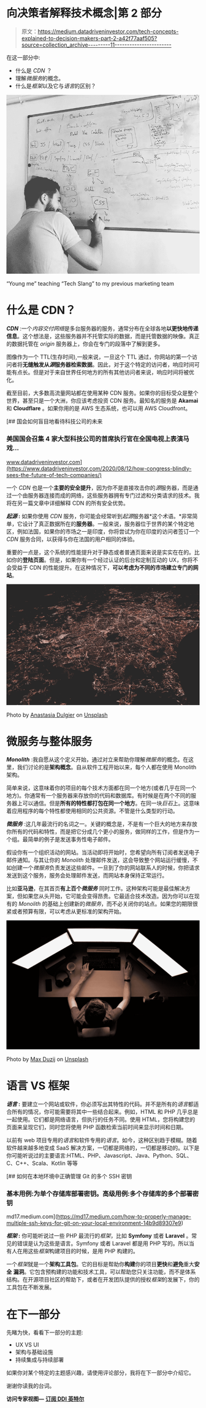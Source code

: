 # 向决策者解释技术概念|第 2 部分

> 原文：<https://medium.datadriveninvestor.com/tech-concepts-explained-to-decision-makers-part-2-a42f77aaf505?source=collection_archive---------11----------------------->

在这一部分中:

*   什么是 *CDN* ？
*   理解*微服务*的概念。
*   什么是*框架*以及它与*语言*的区别？

![](img/24f387b62a2cfcea5947da6cea73c2ea.png)

“Young me” teaching “Tech Slang” to my previous marketing team

# 什么是 CDN？

***CDN*** :一个*内容交付网络*是多台服务器的服务，通常分布在全球各地**以更快地传递信息**。这个想法是，这些服务器并不托管实际的数据，而是托管数据的映像。真正的数据托管在 *origin* 服务器上，你会在专门的段落中了解到更多。

图像作为一个 TTL(生存时间),一般来说，一旦这个 TTL 通过，你网站的第一个访问者将**无缝触发从*源*服务器检索数据**。因此，对于这个特定的访问者，响应时间可能有点长。但是对于来自世界任何地方的所有其他访问者来说，响应时间将被优化。

截至目前，大多数高流量网站都在使用某种 CDN 服务。如果你的目标受众是整个世界，甚至只是一个大洲，你应该考虑投资 CDN 服务。最知名的服务是 **Akamai** 和 **Cloudflare** 。如果你用的是 AWS 生态系统，也可以用 AWS Cloudfront。

[](https://www.datadriveninvestor.com/2020/08/12/how-congress-blindly-sees-the-future-of-tech-companies/) [## 国会如何盲目地看待科技公司的未来

### 美国国会召集 4 家大型科技公司的首席执行官在全国电视上表演马戏…

www.datadriveninvestor.com](https://www.datadriveninvestor.com/2020/08/12/how-congress-blindly-sees-the-future-of-tech-companies/) 

一个 *CDN* 也是一个**主要的安全提升**，因为你不是直接攻击你的*源*服务器，而是通过一个由服务器连接而成的网络，这些服务器拥有专门过滤和分类请求的技术。我将在另一篇文章中详细解释 CDN 的所有安全优势。

***起源* :** 如果你使用 *CDN* 服务，你可能会经常听到*起源*服务器*这个术语。*非常简单，它设计了真正数据所在的**服务器**。一般来说，服务器位于世界的某个特定地区，例如法国，如果你的市场之一是印度，你将尝试为你在印度的访问者签订一个 *CDN* 服务合同，以获得与你在法国的用户相同的体验。

重要的一点是，这个系统的性能提升对于静态或者普通页面来说是实实在在的。比如你的**登陆页面**。但是，如果你有一个经过认证的后台和定制互动的 UX，你将不会受益于 CDN 的性能提升。在这种情况下，**可以考虑为不同的市场建立专门的网站**。

![](img/5103e431783853dc940c82d9a2e43cd6.png)

Photo by [Anastasia Dulgier](https://unsplash.com/@dulgier?utm_source=medium&utm_medium=referral) on [Unsplash](https://unsplash.com?utm_source=medium&utm_medium=referral)

# 微服务与整体服务

***Monolith*** :我自愿从这个定义开始，通过对立来帮助你理解*微服务*的概念。在这里，我们讨论的是**架构概念**。自从软件工程开始以来，每个人都在使用 Monolith 架构。

简单来说，这意味着你的项目的每个技术方面都在同一个地方(或者几乎在同一个地方)。你通常有一个服务器来存放你的代码和数据库。有时候是在两个不同的服务器上可以通信。但是**所有的特性都打包在同一个地方**。在同一块*巨石*上。这意味着应用程序的每个特性都使用相同的公共资源。不管是什么类型的行动。

***微服务*** :这几年最流行的名词之一。关键的概念是，不是有一个巨大的地方来存放你所有的代码和特性，而是把它分成几个更小的服务，做同样的工作，但是作为一个组。最简单的例子是发送事务性电子邮件。

假设你有一个组织活动的网站。当活动即将开始时，您希望向所有订阅者发送电子邮件通知。与其让你的 *Monolith* 处理邮件发送，这会导致整个网站运行缓慢，不如创建一个*微服务*负责发送这些邮件。一旦到了你的网站联系人的时候，你把请求发送到这个服务，服务会处理邮件发送，而网站本身保持正常运行。

比如**亚马逊**，在其首页**有上百个*微服务*** 同时工作。这种架构可能是最佳解决方案，但如果您从头开始，它可能会变得昂贵。它最适合技术改造。因为你可以在现有的 *Monolith* 的基础上创建新的*微服务*，而不必关闭你的站点。如果您的期限很紧或者预算有限，可以考虑从更标准的架构开始。

![](img/90c0361d74ca5bdd0bbdd5c418cd5f85.png)

Photo by [Max Duzij](https://unsplash.com/@max_duz?utm_source=medium&utm_medium=referral) on [Unsplash](https://unsplash.com?utm_source=medium&utm_medium=referral)

# 语言 VS 框架

***语言* :** 要建立一个网站或软件，你必须写出其特性的代码。并不是所有的*语言*都适合所有的情况，你可能需要将其中一些结合起来。例如，HTML 和 PHP 几乎总是一起使用。它们都是网络语言，但执行的任务不同。使用 HTML，您将构建您的页面来呈现它们，同时您将使用 PHP 函数检索当前时间来显示时间和日期。

以前有 web 项目专用的*语言*和软件专用的*语言*。如今，这种区别趋于模糊。随着软件越来越多地变成 SaaS 解决方案，一切都是网络的，一切都是移动的。以下是你可能听说过的主要语言:HTML、PHP、Javascript、Java、Python、SQL、C、C++、Scala、Kotlin 等等

[](https://md17.medium.com/how-to-properly-manage-multiple-ssh-keys-for-git-on-your-local-environment-14b9d89307e9) [## 如何在本地环境中正确管理 Git 的多个 SSH 密钥

### 基本用例:为单个存储库部署密钥。高级用例:多个存储库的多个部署密钥

md17.medium.com](https://md17.medium.com/how-to-properly-manage-multiple-ssh-keys-for-git-on-your-local-environment-14b9d89307e9) 

***框架* :** 你可能听说过一些 PHP 最流行的*框架*，比如 **Symfony** 或者 **Laravel** 。常见的错误是认为这些是语言。Symfony 或者 Laravel 都是用 PHP 写的。所以当有人在用这些*框架*构建项目的时候，是用 PHP 构建的。

一个*框架*就是一个**架构工具包**。它的目标是帮助你**构建**你的项目**更快**和**避免**重大**安全** **漏洞**。它包含预构建的功能和技术工具，可以帮助您只关注功能，而不是体系结构。在开源项目社区的帮助下，或者在开发团队提供的授权*框架*的发展下，你的工具包在不断发展。

# 在下一部分

先睹为快，看看下一部分的主题:

*   UX VS UI
*   架构与基础设施
*   持续集成与持续部署

如果你对某个特定的主题感兴趣，请使用评论部分，我将在下一部分中介绍它。

谢谢你读我的台词。

**访问专家视图—** [**订阅 DDI 英特尔**](https://datadriveninvestor.com/ddi-intel)